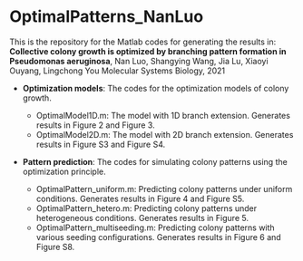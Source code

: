 # OptimalPatterns_NanLuo

This is the repository for the Matlab codes for generating the results in:
**Collective colony growth is optimized by branching pattern formation in Pseudomonas aeruginosa**, 
Nan Luo, Shangying Wang, Jia Lu, Xiaoyi Ouyang, Lingchong You
Molecular Systems Biology, 2021

* **Optimization models**: 
  The codes for the optimization models of colony growth.
  * OptimalModel1D.m: The model with 1D branch extension. Generates results in Figure 2 and Figure 3.
  * OptimalModel2D.m: The model with 2D branch extension. Generates results in Figure S3 and Figure S4.
  
* **Pattern prediction**: 
  The codes for simulating colony patterns using the optimization principle.  
  * OptimalPattern_uniform.m: Predicting colony patterns under uniform conditions. Generates results in Figure 4 and Figure S5.  
  * OptimalPattern_hetero.m: Predicting colony patterns under heterogeneous conditions. Generates results in Figure 5.  
  * OptimalPattern_multiseeding.m: Predicting colony patterns with various seeding configurations. Generates results in Figure 6 and Figure S8.
